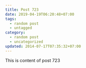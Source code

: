 ```yaml
---
title: Post 723
date: 2019-04-19T06:20:48+07:00
tags:
  - random post
  - untagged
category:
  - random post
  - uncategorized
updated: 2014-07-17T07:35:32+07:00
---
```

This is content of post 723